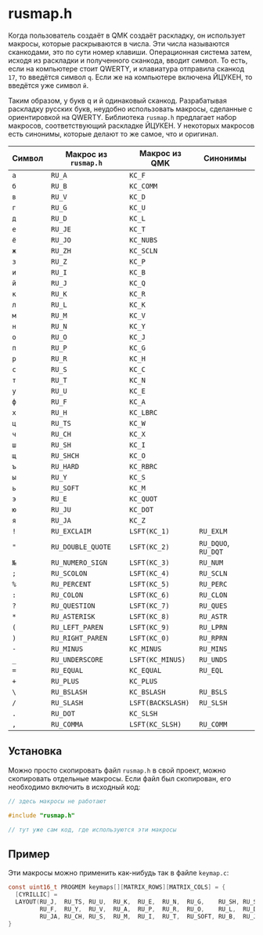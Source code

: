 # rusmap.h

Когда пользователь создаёт в QMK создаёт раскладку, он использует макросы,
которые раскрываются в числа. Эти числа называются сканкодами, это по сути
номер клавиши. Операционная система затем, исходя из раскладки и полученного
сканкода, вводит символ. То есть, если на компьютере стоит QWERTY, и клавиатура
отправила сканкод `17`, то введётся символ `q`. Если же на компьютере включена
ЙЦУКЕН, то введётся уже символ `й`.

Таким образом, у букв q и й одинаковый сканкод. Разрабатывая раскладку русских
букв, неудобно использовать макросы, сделанные с ориентировкой на QWERTY.
Библиотека `rusmap.h` предлагает набор макросов, соответствующий раскладке
ЙЦУКЕН. У некоторых макросов есть синонимы, которые делают то же самое, что и
оригинал.

Символ            |Макрос из `rusmap.h`            |Макрос из QMK           |Синонимы             |
------------------|--------------------------------|------------------------|---------------------|
`а`               |`RU_A`                          |`KC_F`                  |                     |
`б`               |`RU_B`                          |`KC_COMM`               |                     |
`в`               |`RU_V`                          |`KC_D`                  |                     |
`г`               |`RU_G`                          |`KC_U`                  |                     |
`д`               |`RU_D`                          |`KC_L`                  |                     |
`е`               |`RU_JE`                         |`KC_T`                  |                     |
`ё`               |`RU_JO`                         |`KC_NUBS`               |                     |
`ж`               |`RU_ZH`                         |`KC_SCLN`               |                     |
`з`               |`RU_Z`                          |`KC_P`                  |                     |
`и`               |`RU_I`                          |`KC_B`                  |                     |
`й`               |`RU_J`                          |`KC_Q`                  |                     |
`к`               |`RU_K`                          |`KC_R`                  |                     |
`л`               |`RU_L`                          |`KC_K`                  |                     |
`м`               |`RU_M`                          |`KC_V`                  |                     |
`н`               |`RU_N`                          |`KC_Y`                  |                     |
`о`               |`RU_O`                          |`KC_J`                  |                     |
`п`               |`RU_P`                          |`KC_G`                  |                     |
`р`               |`RU_R`                          |`KC_H`                  |                     |
`с`               |`RU_S`                          |`KC_C`                  |                     |
`т`               |`RU_T`                          |`KC_N`                  |                     |
`у`               |`RU_U`                          |`KC_E`                  |                     |
`ф`               |`RU_F`                          |`KC_A`                  |                     |
`х`               |`RU_H`                          |`KC_LBRC`               |                     |
`ц`               |`RU_TS`                         |`KC_W`                  |                     |
`ч`               |`RU_CH`                         |`KC_X`                  |                     |
`ш`               |`RU_SH`                         |`KC_I`                  |                     |
`щ`               |`RU_SHCH`                       |`KC_O`                  |                     |
`ъ`               |`RU_HARD`                       |`KC_RBRC`               |                     |
`ы`               |`RU_Y`                          |`KC_S`                  |                     |
`ь`               |`RU_SOFT`                       |`KC_M`                  |                     |
`э`               |`RU_E`                          |`KC_QUOT`               |                     |
`ю`               |`RU_JU`                         |`KC_DOT`                |                     |
`я`               |`RU_JA`                         |`KC_Z`                  |                     |
`!`               |`RU_EXCLAIM`                    |`LSFT(KC_1)`            |`RU_EXLM`            |
`"`               |`RU_DOUBLE_QUOTE`               |`LSFT(KC_2)`            |`RU_DQUO`, `RU_DQT`  |
`№`               |`RU_NUMERO_SIGN`                |`LSFT(KC_3)`            |`RU_NUM`             |
`;`               |`RU_SCOLON`                     |`LSFT(KC_4)`            |`RU_SCLN`            |
`%`               |`RU_PERCENT`                    |`LSFT(KC_5)`            |`RU_PERC`            |
`:`               |`RU_COLON`                      |`LSFT(KC_6)`            |`RU_CLON`            |
`?`               |`RU_QUESTION`                   |`LSFT(KC_7)`            |`RU_QUES`            |
`*`               |`RU_ASTERISK`                   |`LSFT(KC_8)`            |`RU_ASTR`            |
`(`               |`RU_LEFT_PAREN`                 |`LSFT(KC_9)`            |`RU_LPRN`            |
`)`               |`RU_RIGHT_PAREN`                |`LSFT(KC_0)`            |`RU_RPRN`            |
`-`               |`RU_MINUS`                      |`KC_MINUS`              |`RU_MINS`            |
`_`               |`RU_UNDERSCORE`                 |`LSFT(KC_MINUS)`        |`RU_UNDS`            |
`=`               |`RU_EQUAL`                      |`KC_EQUAL`              |`RU_EQL`             |
`+`               |`RU_PLUS`                       |`KC_PLUS`               |                     |
`\`               |`RU_BSLASH`                     |`KC_BSLASH`             |`RU_BSLS`            |
`/`               |`RU_SLASH`                      |`LSFT(BACKSLASH)`       |`RU_SLSH`            |
`.`               |`RU_DOT`                        |`KC_SLSH`               |                     |
`,`               |`RU_COMMA`                      |`LSFT(KC_SLSH)`         |`RU_COMM`            |

## Установка

Можно просто скопировать файл `rusmap.h` в свой проект, можно скопировать
отдельные макросы. Если файл был скопирован, его необходимо включить в
исходный код:

```c
// здесь макросы не работают

#include "rusmap.h"

// тут уже сам код, где используются эти макросы
```

## Пример

Эти макросы можно применить как-нибудь так в файле `keymap.c`:

```c
const uint16_t PROGMEM keymaps[][MATRIX_ROWS][MATRIX_COLS] = {
  [CYRILLIC] =
  LAYOUT(RU_J,  RU_TS, RU_U,  RU_K,  RU_E,  RU_N,  RU_G,    RU_SH, RU_SHCH, RU_Z,   RU_H,
         RU_F,  RU_Y,  RU_V,  RU_A,  RU_P,  RU_R,  RU_O,    RU_L,  RU_D,    RU_ZH,  RU_E,
         RU_JA, RU_CH, RU_S,  RU_M,  RU_I,  RU_T,  RU_SOFT, RU_B,  RU_JU,   RU_DOT, RU_JO)
}
```
